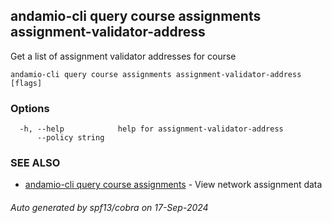 ## andamio-cli query course assignments assignment-validator-address

Get a list of assignment validator addresses for course

```
andamio-cli query course assignments assignment-validator-address [flags]
```

### Options

```
  -h, --help            help for assignment-validator-address
      --policy string   
```

### SEE ALSO

* [andamio-cli query course assignments](andamio-cli_query_course_assignments.md.md)	 - View network assignment data

###### Auto generated by spf13/cobra on 17-Sep-2024
